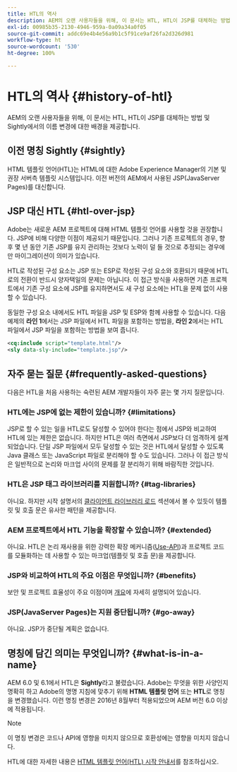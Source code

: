 ```yaml
---
title: HTL의 역사
description: AEM의 오랜 사용자들을 위해, 이 문서는 HTL, HTL이 JSP를 대체하는 방법 및 Sightly에서의 이름 변경에 대한 배경을 제공합니다.
exl-id: 00985b35-2130-4946-959a-0a09a34a0f05
source-git-commit: addc69e4b4e56a9b1c5f91ce9af26fa2d326d981
workflow-type: ht
source-wordcount: '530'
ht-degree: 100%

---
```



# HTL의 역사 {#history-of-htl}

AEM의 오랜 사용자들을 위해, 이 문서는 HTL, HTL이 JSP를 대체하는 방법 및 Sightly에서의 이름 변경에 대한 배경을 제공합니다.

## 이전 명칭 Sightly {#sightly}

HTML 템플릿 언어(HTL)는 HTML에 대한 Adobe Experience Manager의 기본 및 권장 서버측 템플릿 시스템입니다. 이전 버전의 AEM에서 사용된 JSP(JavaServer Pages)를 대신합니다.

## JSP 대신 HTL {#htl-over-jsp}

Adobe는 새로운 AEM 프로젝트에 대해 HTML 템플릿 언어를 사용할 것을 권장합니다. JSP에 비해 다양한 이점이 제공되기 때문입니다. 그러나 기존 프로젝트의 경우, 향후 몇 년 동안 기존 JSP를 유지 관리하는 것보다 노력이 덜 들 것으로 추정되는 경우에만 마이그레이션이 의미가 있습니다.

HTL로 작성된 구성 요소는 JSP 또는 ESP로 작성된 구성 요소와 호환되기 때문에 HTL로의 전환이 반드시 양자택일의 문제는 아닙니다. 이 접근 방식을 사용하면 기존 프로젝트에서 기존 구성 요소에 JSP를 유지하면서도 새 구성 요소에는 HTL을 문제 없이 사용할 수 있습니다.

동일한 구성 요소 내에서도 HTL 파일을 JSP 및 ESP와 함께 사용할 수 있습니다. 다음 예제의 **라인 1**&#x200B;에서는 JSP 파일에서 HTL 파일을 포함하는 방법을, **라인 2**&#x200B;에서는 HTL 파일에서 JSP 파일을 포함하는 방법을 보여 줍니다.

```xml
<cq:include script="template.html"/>
<sly data-sly-include="template.jsp"/>
```

## 자주 묻는 질문 {#frequently-asked-questions}

다음은 HTL을 처음 사용하는 숙련된 AEM 개발자들이 자주 묻는 몇 가지 질문입니다.

### HTL에는 JSP에 없는 제한이 있습니까? {#limitations}

JSP로 할 수 있는 일을 HTL로도 달성할 수 있어야 한다는 점에서 JSP와 비교하여 HTL에 있는 제한은 없습니다. 하지만 HTL은 여러 측면에서 JSP보다 더 엄격하게 설계되었습니다. 단일 JSP 파일에서 모두 달성할 수 있는 것은 HTL에서 달성할 수 있도록 Java 클래스 또는 JavaScript 파일로 분리해야 할 수도 있습니다. 그러나 이 접근 방식은 일반적으로 논리와 마크업 사이의 문제를 잘 분리하기 위해 바람직한 것입니다.

### HTL은 JSP 태그 라이브러리를 지원합니까? {#tag-libraries}

아니요. 하지만 시작 설명서의 [클라이언트 라이브러리 로드](getting-started.md#loading-client-libraries) 섹션에서 볼 수 있듯이 템플릿 및 호출 문은 유사한 패턴을 제공합니다.

### AEM 프로젝트에서 HTL 기능을 확장할 수 있습니까? {#extended}

아니요. HTL은 논리 재사용을 위한 강력한 확장 메커니즘([Use-API](#use-api-for-accessing-logic))과 프로젝트 코드를 모듈화하는 데 사용할 수 있는 마크업(템플릿 및 호출 문)을 제공합니다.

### JSP와 비교하여 HTL의 주요 이점은 무엇입니까? {#benefits}

보안 및 프로젝트 효율성이 주요 이점이며 [개요](overview.md)에 자세히 설명되어 있습니다.

### JSP(JavaServer Pages)는 지원 중단됩니까? {#go-away}

아니요. JSP가 중단될 계획은 없습니다.

## 명칭에 담긴 의미는 무엇입니까? {#what-is-in-a-name}

AEM 6.0 및 6.1에서 HTL은 **Sightly**&#x200B;라고 불렸습니다. Adobe는 무엇을 위한 사양인지 명확히 하고 Adobe의 명명 지침에 맞추기 위해 **HTML 템플릿 언어** 또는 **HTL**&#x200B;로 명칭을 변경했습니다. 이런 명칭 변경은 2016년 8월부터 적용되었으며 AEM 버전 6.0 이상에 적용됩니다.

>[!NOTE]
>
>이 명칭 변경은 코드나 API에 영향을 미치지 않으므로 호환성에는 영향을 미치지 않습니다.

<!-- LINK IS 404
For more information, watch [this announcement video](https://helpx.adobe.com/experience-manager/how-to/announce-htl.html). -->

HTL에 대한 자세한 내용은 [HTML 템플릿 언어(HTL) 시작 안내서](overview.md)를 참조하십시오.
